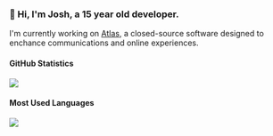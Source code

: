 <!-- Variables for README -->
[atlas-repo]: https://github.com/atlas-development/atlas

<!-- Content for README -->
### 👋 Hi, I'm Josh, a 15 year old developer.
I'm currently working on [Atlas][atlas-repo], a closed-source software designed to enchance communications and online experiences.

#### GitHub Statistics
<a href="#"><img src="https://github-readme-stats.vercel.app/api?username=onlyjot&show_icons=true&count_private=true&include_all_commits=true&hide_title=true&hide_border=true&hide_rank=true&theme=dark"/></a><br>

#### Most Used Languages
<a href="#"><img src="https://github-readme-stats.vercel.app/api/top-langs?username=onlyjot&hide_title=true&hide_border=true&layout=compact&theme=dark"/></a>

